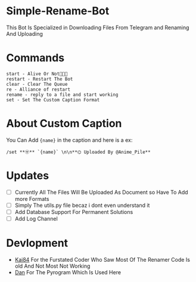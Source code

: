 # Simple-Rename-Bot
This Bot Is Specialized in Downloading Files From Telegram and Renaming And Uploading

# Commands

```
start - Alive Or Not🍩🍩🍩
restart - Restart The Bot
clear - Clear The Queue
re - Alliance of restart
rename - reply to a file and start working
set - Set The Custom Caption Format
```
# About Custom Caption
You Can Add `{name}` in the caption and here is a ex:
```
/set **〶** `{name}` \n\n**⌬ Uploaded By @Anime_Pile**
```

# Updates
- [ ] Currently All The Files Will Be Uploaded As Document so Have To Add more Formats
- [ ] Simply The utils.py file becaz i dont even understand it
- [ ] Add Database Support For Permanent Solutions
- [ ] Add Log Channel

# Devlopment
- [Kai84](https://t.me/kai8_4) For the Furstated Coder Who Saw Most Of The Renamer Code Is old And Not Most Not Working
- [Dan](https://github.com/pyrogram) For The Pyrogram Which Is Used Here
